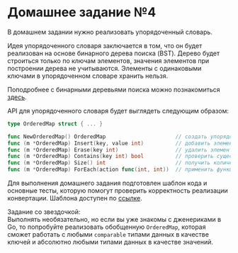 # Домашнее задание №4
В домашнем задании нужно реализовать упорядоченный словарь.

Идея упорядоченного словаря заключается в том, что он будет реализован на основе бинарного дерева поиска (BST). Дерево будет строиться только по ключам элементов, значения элементов при построении дерева не учитываются. Элементы с одинаковыми ключами в упорядоченном словаре хранить нельзя.

Поподробнее с бинарными деревьями поиска можно познакомиться [здесь](https://habr.com/ru/articles/65617/).

API для упорядоченного словаря будет выглядеть следующим образом:
```go
type OrderedMap struct { ... }

func NewOrderedMap() OrderedMap                      // создать упорядоченный словарь
func (m *OrderedMap) Insert(key, value int)          // добавить элемент в словарь
func (m *OrderedMap) Erase(key int)                  // удалить элемент из словари
func (m *OrderedMap) Contains(key int) bool          // проверить существование элемента в словаре
func (m *OrderedMap) Size() int                      // получить количество элементов в словаре
func (m *OrderedMap) ForEach(action func(int, int))  // применить функцию к каждому элементу словаря от меньшего к большему
```

Для выполнения домашнего задания подготовлен шаблон кода и основные тесты, которую помогут проверить корректность реализации конвертации. Шаблона доступен по [ссылке](https://github.com/Balun-courses/deep_go/blob/master/homework/maps/homewrok_test.go).

Задание со звездочкой:  
Выполнять необязательно, но если вы уже знакомы c дженериками в Go, то попробуйте реализовать обобщенную `OrderedMap`, которая сможет работать с любыми `comparable` типами данных в качестве ключей и абсолютно любыми типами данных в качестве значений.
